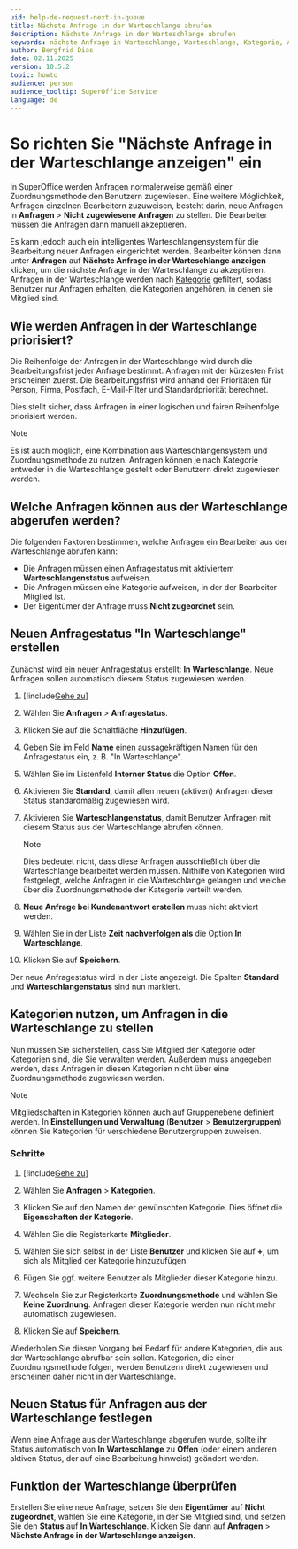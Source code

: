 ```yaml
---
uid: help-de-request-next-in-queue
title: Nächste Anfrage in der Warteschlange abrufen
description: Nächste Anfrage in der Warteschlange abrufen
keywords: nächste Anfrage in Warteschlange, Warteschlange, Kategorie, Anfrage, Zuordnungsmethode
author: Bergfrid Dias
date: 02.11.2025
version: 10.5.2
topic: howto
audience: person
audience_tooltip: SuperOffice Service
language: de
---
```


# So richten Sie "Nächste Anfrage in der Warteschlange anzeigen" ein

In SuperOffice werden Anfragen normalerweise gemäß einer Zuordnungsmethode den Benutzern zugewiesen. Eine weitere Möglichkeit, Anfragen einzelnen Bearbeitern zuzuweisen, besteht darin, neue Anfragen in **Anfragen** > **Nicht zugewiesene Anfragen** zu stellen. Die Bearbeiter müssen die Anfragen dann manuell akzeptieren.

Es kann jedoch auch ein intelligentes Warteschlangensystem für die Bearbeitung neuer Anfragen eingerichtet werden. Bearbeiter können dann unter **Anfragen** auf **Nächste Anfrage in der Warteschlange anzeigen** klicken, um die nächste Anfrage in der Warteschlange zu akzeptieren. Anfragen in der Warteschlange werden nach [Kategorie][2] gefiltert, sodass Benutzer nur Anfragen erhalten, die Kategorien angehören, in denen sie Mitglied sind.

## Wie werden Anfragen in der Warteschlange priorisiert?

Die Reihenfolge der Anfragen in der Warteschlange wird durch die Bearbeitungsfrist jeder Anfrage bestimmt. Anfragen mit der kürzesten Frist erscheinen zuerst. Die Bearbeitungsfrist wird anhand der Prioritäten für Person, Firma, Postfach, E-Mail-Filter und Standardpriorität berechnet.

Dies stellt sicher, dass Anfragen in einer logischen und fairen Reihenfolge priorisiert werden.

> [!NOTE]
> Es ist auch möglich, eine Kombination aus Warteschlangensystem und Zuordnungsmethode zu nutzen. Anfragen können je nach Kategorie entweder in die Warteschlange gestellt oder Benutzern direkt zugewiesen werden.

## Welche Anfragen können aus der Warteschlange abgerufen werden?

Die folgenden Faktoren bestimmen, welche Anfragen ein Bearbeiter aus der Warteschlange abrufen kann:

* Die Anfragen müssen einen Anfragestatus mit aktiviertem **Warteschlangenstatus** aufweisen.
* Die Anfragen müssen eine Kategorie aufweisen, in der der Bearbeiter Mitglied ist.
* Der Eigentümer der Anfrage muss **Nicht zugeordnet** sein.

## Neuen Anfragestatus "In Warteschlange" erstellen

Zunächst wird ein neuer Anfragestatus erstellt: **In Warteschlange**. Neue Anfragen sollen automatisch diesem Status zugewiesen werden.

1. [!include[Gehe zu](../../learn/includes/goto-sm.md)]

1. Wählen Sie **Anfragen** > **Anfragestatus**.

1. Klicken Sie auf die Schaltfläche **Hinzufügen**.

1. Geben Sie im Feld **Name** einen aussagekräftigen Namen für den Anfragestatus ein, z. B. "In Warteschlange".

1. Wählen Sie im Listenfeld **Interner Status** die Option **Offen**.

1. Aktivieren Sie **Standard**, damit allen neuen (aktiven) Anfragen dieser Status standardmäßig zugewiesen wird.

1. Aktivieren Sie **Warteschlangenstatus**, damit Benutzer Anfragen mit diesem Status aus der Warteschlange abrufen können.

    > [!NOTE]
    > Dies bedeutet nicht, dass diese Anfragen ausschließlich über die Warteschlange bearbeitet werden müssen. Mithilfe von Kategorien wird festgelegt, welche Anfragen in die Warteschlange gelangen und welche über die Zuordnungsmethode der Kategorie verteilt werden.

1. **Neue Anfrage bei Kundenantwort erstellen** muss nicht aktiviert werden.

1. Wählen Sie in der Liste **Zeit nachverfolgen als** die Option **In Warteschlange**.

1. Klicken Sie auf **Speichern**.

Der neue Anfragestatus wird in der Liste angezeigt. Die Spalten **Standard** und **Warteschlangenstatus** sind nun markiert.

## Kategorien nutzen, um Anfragen in die Warteschlange zu stellen

Nun müssen Sie sicherstellen, dass Sie Mitglied der Kategorie oder Kategorien sind, die Sie verwalten werden. Außerdem muss angegeben werden, dass Anfragen in diesen Kategorien nicht über eine Zuordnungsmethode zugewiesen werden.

> [!NOTE]
> Mitgliedschaften in Kategorien können auch auf Gruppenebene definiert werden. In **Einstellungen und Verwaltung** (**Benutzer** > **Benutzergruppen**) können Sie Kategorien für verschiedene Benutzergruppen zuweisen.

### Schritte

1. [!include[Gehe zu](../../learn/includes/goto-sm.md)]

1. Wählen Sie **Anfragen** > **Kategorien**.

1. Klicken Sie auf den Namen der gewünschten Kategorie. Dies öffnet die **Eigenschaften der Kategorie**.

1. Wählen Sie die Registerkarte **Mitglieder**.

1. Wählen Sie sich selbst in der Liste **Benutzer** und klicken Sie auf **+**, um sich als Mitglied der Kategorie hinzuzufügen.

1. Fügen Sie ggf. weitere Benutzer als Mitglieder dieser Kategorie hinzu.

1. Wechseln Sie zur Registerkarte **Zuordnungsmethode** und wählen Sie **Keine Zuordnung**. Anfragen dieser Kategorie werden nun nicht mehr automatisch zugewiesen.

1. Klicken Sie auf **Speichern**.

Wiederholen Sie diesen Vorgang bei Bedarf für andere Kategorien, die aus der Warteschlange abrufbar sein sollen. Kategorien, die einer Zuordnungsmethode folgen, werden Benutzern direkt zugewiesen und erscheinen daher nicht in der Warteschlange.

## Neuen Status für Anfragen aus der Warteschlange festlegen

Wenn eine Anfrage aus der Warteschlange abgerufen wurde, sollte ihr Status automatisch von **In Warteschlange** zu **Offen** (oder einem anderen aktiven Status, der auf eine Bearbeitung hinweist) geändert werden.

## Funktion der Warteschlange überprüfen

Erstellen Sie eine neue Anfrage, setzen Sie den **Eigentümer** auf **Nicht zugeordnet**, wählen Sie eine Kategorie, in der Sie Mitglied sind, und setzen Sie den **Status** auf **In Warteschlange**. Klicken Sie dann auf **Anfragen** > **Nächste Anfrage in der Warteschlange anzeigen**.

<!-- Referenzierte Links -->
[2]: category/index.md
